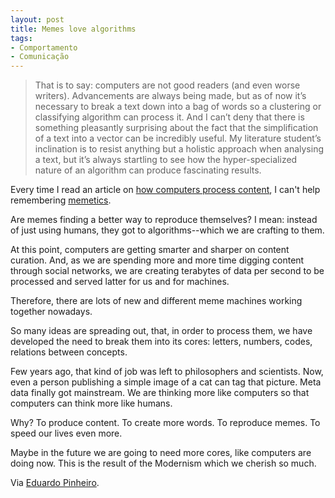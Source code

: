 ```yaml
---
layout: post
title: Memes love algorithms
tags:
- Comportamento
- Comunicação
---
```



> That is to say: computers are not good readers (and even worse writers). Advancements are always being made, but as of now it’s necessary to break a text down into a bag of words so a clustering or classifying algorithm can process it.  And I can’t deny that there is something pleasantly surprising about the fact that the simplification of a text into a vector can be incredibly useful.  My literature student’s inclination is to resist anything but a holistic approach when analysing a text, but it’s always startling to see how the hyper-specialized nature of an algorithm can produce fascinating results.

Every time I read an article on [how computers process content](http://blog.scripted.com/dev/a-text-is-a-text-is-a-text/), I can't help remembering [memetics](http://en.wikipedia.org/wiki/Memetics).

Are memes finding a better way to reproduce themselves? I mean: instead of just using humans, they got to algorithms--which we are crafting to them.

At this point, computers are getting smarter and sharper on content curation. And, as we are spending more and more time digging content through social networks, we are creating terabytes of data per second to be processed and served latter for us and for machines.

Therefore, there are lots of new and different meme machines working together nowadays.

So many ideas are spreading out, that, in order to process them, we have developed the need to break them into its cores: letters, numbers, codes, relations between concepts.

Few years ago, that kind of job was left to philosophers and scientists. Now, even a person publishing a simple image of a cat can tag that picture. Meta data finally got mainstream. We are thinking more like computers so that computers can think more like humans.

Why? To produce content. To create more words. To reproduce memes. To speed our lives even more.

Maybe in the future we are going to need more cores, like computers are doing now. This is the result of the Modernism which we cherish so much.

Via [Eduardo Pinheiro](http://www.facebook.com/padma.dorje).


